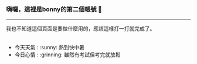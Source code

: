 ### 嗨囉，這裡是bonny的第二個帳號 👋
<hr>
我也不知道這個頁面是要做什麼用的，應該這樣打一打就完成了。
<br>
<br>

<ul>
  <li>今天天氣 : :sunny: 熱到快中暑</li>
  <li>今日心情 : :grinning:  雖然有考試但考完就放鬆</li>
</ul>
